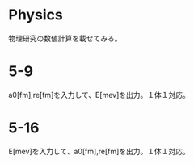 # Physics
物理研究の数値計算を載せてみる。

# 5-9
a0[fm],re[fm]を入力して、E[mev]を出力。１体１対応。

# 5-16
E[mev]を入力して、a0[fm],re[fm]を出力。１体１対応。
